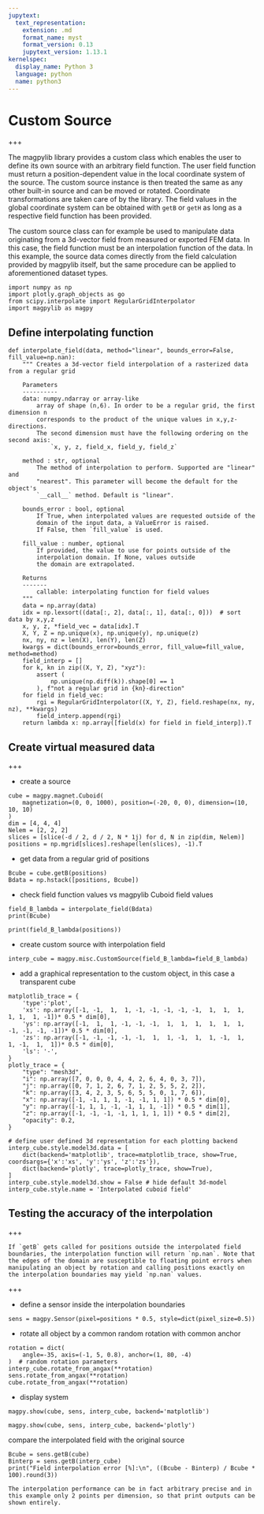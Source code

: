 ```yaml
---
jupytext:
  text_representation:
    extension: .md
    format_name: myst
    format_version: 0.13
    jupytext_version: 1.13.1
kernelspec:
  display_name: Python 3
  language: python
  name: python3
---
```


# Custom Source

+++

The magpylib library provides a custom class which enables the user to define its own source with
an arbitrary field function. The user field function must return a position-dependent value in
the local coordinate system of the source. The custom source instance is then treated the same as
any other built-in source and can be moved or rotated. Coordinate transformations are taken care
of by the library. The field values in the global coordinate system can be obtained with `getB`
or `getH` as long as a respective field function has been provided.

The custom source class can for example be used to manipulate data originating from a 3d-vector
field from measured or exported FEM data. In this case, the field function must be an
interpolation function of the data. In this example, the source data comes directly from the field
calculation provided by magpylib itself, but the same procedure can be applied to aforementioned
dataset types.

```{code-cell} ipython3
import numpy as np
import plotly.graph_objects as go
from scipy.interpolate import RegularGridInterpolator
import magpylib as magpy
```

## Define interpolating function

```{code-cell} ipython3
def interpolate_field(data, method="linear", bounds_error=False, fill_value=np.nan):
    """ Creates a 3d-vector field interpolation of a rasterized data from a regular grid

    Parameters
    ----------
    data: numpy.ndarray or array-like
        array of shape (n,6). In order to be a regular grid, the first dimension n
        corresponds to the product of the unique values in x,y,z-directions.
        The second dimension must have the following ordering on the second axis:
            `x, y, z, field_x, field_y, field_z`

    method : str, optional
        The method of interpolation to perform. Supported are "linear" and
        "nearest". This parameter will become the default for the object's
        `__call__` method. Default is "linear".

    bounds_error : bool, optional
        If True, when interpolated values are requested outside of the
        domain of the input data, a ValueError is raised.
        If False, then `fill_value` is used.

    fill_value : number, optional
        If provided, the value to use for points outside of the
        interpolation domain. If None, values outside
        the domain are extrapolated.

    Returns
    -------
        callable: interpolating function for field values
    """
    data = np.array(data)
    idx = np.lexsort((data[:, 2], data[:, 1], data[:, 0]))  # sort data by x,y,z
    x, y, z, *field_vec = data[idx].T
    X, Y, Z = np.unique(x), np.unique(y), np.unique(z)
    nx, ny, nz = len(X), len(Y), len(Z)
    kwargs = dict(bounds_error=bounds_error, fill_value=fill_value, method=method)
    field_interp = []
    for k, kn in zip((X, Y, Z), "xyz"):
        assert (
            np.unique(np.diff(k)).shape[0] == 1
        ), f"not a regular grid in {kn}-direction"
    for field in field_vec:
        rgi = RegularGridInterpolator((X, Y, Z), field.reshape(nx, ny, nz), **kwargs)
        field_interp.append(rgi)
    return lambda x: np.array([field(x) for field in field_interp]).T
```

## Create virtual measured data

+++

* create a source

```{code-cell} ipython3
cube = magpy.magnet.Cuboid(
    magnetization=(0, 0, 1000), position=(-20, 0, 0), dimension=(10, 10, 10)
)
dim = [4, 4, 4]
Nelem = [2, 2, 2]
slices = [slice(-d / 2, d / 2, N * 1j) for d, N in zip(dim, Nelem)]
positions = np.mgrid[slices].reshape(len(slices), -1).T
```

* get data from a regular grid of positions

```{code-cell} ipython3
Bcube = cube.getB(positions)
Bdata = np.hstack([positions, Bcube])
```

* check field function values vs magpylib Cuboid field values

```{code-cell} ipython3
field_B_lambda = interpolate_field(Bdata)
print(Bcube)
```

```{code-cell} ipython3
print(field_B_lambda(positions))
```

* create custom source with interpolation field

```{code-cell} ipython3
interp_cube = magpy.misc.CustomSource(field_B_lambda=field_B_lambda)
```

* add a graphical representation to the custom object, in this case a transparent cube

```{code-cell} ipython3
matplotlib_trace = {
    'type':'plot',
    'xs': np.array([-1, -1,  1,  1, -1, -1, -1, -1, -1,  1,  1,  1,  1, 1,  1, -1])* 0.5 * dim[0], 
    'ys': np.array([-1,  1,  1, -1, -1, -1,  1,  1,  1,  1,  1,  1, -1, -1, -1, -1])* 0.5 * dim[0], 
    'zs': np.array([-1, -1, -1, -1, -1,  1,  1, -1,  1,  1, -1,  1,  1, -1,  1,  1])* 0.5 * dim[0],
    'ls': '-',
}
plotly_trace = {
    "type": "mesh3d",
    "i": np.array([7, 0, 0, 0, 4, 4, 2, 6, 4, 0, 3, 7]),
    "j": np.array([0, 7, 1, 2, 6, 7, 1, 2, 5, 5, 2, 2]),
    "k": np.array([3, 4, 2, 3, 5, 6, 5, 5, 0, 1, 7, 6]),
    "x": np.array([-1, -1, 1, 1, -1, -1, 1, 1]) * 0.5 * dim[0],
    "y": np.array([-1, 1, 1, -1, -1, 1, 1, -1]) * 0.5 * dim[1],
    "z": np.array([-1, -1, -1, -1, 1, 1, 1, 1]) * 0.5 * dim[2],
    "opacity": 0.2,
}

# define user defined 3d representation for each plotting backend
interp_cube.style.model3d.data = [
    dict(backend='matplotlib', trace=matplotlib_trace, show=True, coordsargs={'x':'xs', 'y':'ys', 'z':'zs'}),
    dict(backend='plotly', trace=plotly_trace, show=True),
]
interp_cube.style.model3d.show = False # hide default 3d-model
interp_cube.style.name = 'Interpolated cuboid field'
```

## Testing the accuracy of the interpolation

+++

```{warning}
If `getB` gets called for positions outside the interpolated field boundaries, the interpolation function will return `np.nan`. Note that the edges of the domain are susceptible to floating point errors when manipulating an object by rotation and calling positions exactly on the interpolation boundaries may yield `np.nan` values.
```

+++

* define a sensor inside the interpolation boundaries

```{code-cell} ipython3
sens = magpy.Sensor(pixel=positions * 0.5, style=dict(pixel_size=0.5))
```

* rotate all object by a common random rotation with common anchor

```{code-cell} ipython3
rotation = dict(
    angle=-35, axis=(-1, 5, 0.8), anchor=(1, 80, -4)
)  # random rotation parameters
interp_cube.rotate_from_angax(**rotation)
sens.rotate_from_angax(**rotation)
cube.rotate_from_angax(**rotation)
```

* display system

```{code-cell} ipython3
magpy.show(cube, sens, interp_cube, backend='matplotlib')
```

```{code-cell} ipython3
magpy.show(cube, sens, interp_cube, backend='plotly')
```

compare the interpolated field with the original source

```{code-cell} ipython3
Bcube = sens.getB(cube)
Binterp = sens.getB(interp_cube)
print("Field interpolation error [%]:\n", ((Bcube - Binterp) / Bcube * 100).round(3))
```

```{note}
The interpolation performance can be in fact arbitrary precise and in this example only 2 points per dimension, so that print outputs can be shown entirely.
```
